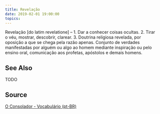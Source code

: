 ```yaml
---
title: Revelação
date: 2019-02-01 19:00:00
topics:
---
```


Revelação [do latim revelatione] – 1. Dar a conhecer coisas ocultas. 2. Tirar o véu, mostrar, descobrir, clarear. 3. Doutrina religiosa revelada, por oposição a que se chega pela razão apenas. Conjunto de verdades manifestadas por alguém ou algo ao homem mediante inspiração ou pelo ensino oral, comunicação aos profetas, apóstolos e demais homens. 

## See Also
TODO

## Source
[O Consolador - Vocabulário (pt-BR)](http://www.oconsolador.com.br/linkfixo/vocabulario/principal.html)
